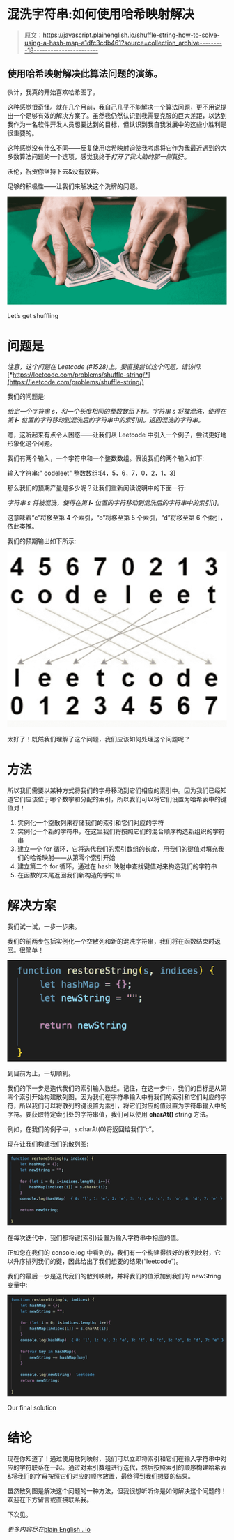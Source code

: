# 混洗字符串:如何使用哈希映射解决

> 原文：<https://javascript.plainenglish.io/shuffle-string-how-to-solve-using-a-hash-map-a1dfc3cdb461?source=collection_archive---------18----------------------->

## 使用哈希映射解决此算法问题的演练。

伙计，我真的开始喜欢哈希图了。

这种感觉很奇怪。就在几个月前，我自己几乎不能解决一个算法问题，更不用说提出一个足够有效的解决方案了。虽然我仍然认识到我需要克服的巨大差距，以达到我作为一名软件开发人员想要达到的目标，但认识到我自我发展中的这些小胜利是很重要的。

这种感觉没有什么不同——反复使用哈希映射迫使我考虑将它作为我最近遇到的大多数算法问题的一个选项，感觉我终于*打开了我大脑的那一侧*真好。

沃伦，祝贺你坚持下去&没有放弃。

足够的积极性——让我们来解决这个洗牌的问题。

![](img/1cfb6984e90c88e18f07914bdee06b0c.png)

Let’s get shuffling

# 问题是

*注意，这个问题在 Leetcode (#1528)上。要直接尝试这个问题，请访问:*[*https://leetcode.com/problems/shuffle-string/*](https://leetcode.com/problems/shuffle-string/)

我们的问题是:

*给定一个字符串 s，和一个长度相同的整数数组下标。字符串 s 将被混洗，使得在第* ***i-*** *位置的字符移动到混洗后的字符串中的索引[i]。返回混洗的字符串。*

嗯，这听起来有点令人困惑——让我们从 Leetcode 中引入一个例子，尝试更好地形象化这个问题。

我们有两个输入，一个字符串和一个整数数组。假设我们的两个输入如下:

输入字符串:" codeleet"
整数数组:[4，5，6，7，0，2，1，3]

那么我们的预期产量是多少呢？让我们重新阅读说明中的下面一行:

*字符串 s 将被混洗，使得在第* ***i-*** *位置的字符移动到混洗后的字符串中的索引[i]。*

这意味着“c”将移至第 4 个索引，“o”将移至第 5 个索引，“d”将移至第 6 个索引，依此类推。

我们的预期输出如下所示:

![](img/403832d95472eb626d2e810c93804453.png)

太好了！既然我们理解了这个问题，我们应该如何处理这个问题呢？

# 方法

所以我们需要以某种方式将我们的字母移动到它们相应的索引中。因为我们已经知道它们应该位于哪个数字和分配的索引，所以我们可以将它们设置为哈希表中的键值对！

1.  实例化一个空散列来存储我们的索引和它们对应的字符
2.  实例化一个新的字符串，在这里我们将按照它们的混合顺序构造新组织的字符串
3.  建立一个 for 循环，它将迭代我们的索引数组的长度，用我们的键值对填充我们的哈希映射——从第零个索引开始
4.  建立第二个 for 循环，通过在 hash 映射中查找键值对来构造我们的字符串
5.  在函数的末尾返回我们新构造的字符串

# 解决方案

我们试一试，一步一步来。

我们的前两步包括实例化一个空散列和新的混洗字符串，我们将在函数结束时返回。很简单！

![](img/3b9e2aacebdc4a2f742160e4e80a8c9e.png)

到目前为止，一切顺利。

我们的下一步是迭代我们的索引输入数组。记住，在这一步中，我们的目标是从第零个索引开始构建散列图。因为我们在字符串输入中有我们的索引和它们对应的字符，所以我们可以将散列的键设置为索引，将它们对应的值设置为字符串输入中的字符。要获取特定索引处的字符串值，我们可以使用 **charAt()** string 方法。

例如，在我们的例子中，s.charAt(0)将返回给我们“c”。

现在让我们构建我们的散列图:

![](img/b6c46e118efa77d91a53ddae6d9d5b3c.png)

在每次迭代中，我们都将键(索引)设置为输入字符串中相应的值。

正如您在我们的 console.log 中看到的，我们有一个构建得很好的散列映射，它以升序排列我们的键，因此给出了我们想要的结果(“leetcode”)。

我们的最后一步是迭代我们的散列映射，并将我们的值添加到我们的 newString 变量中:

![](img/fbe3a398866d7f05227b295d8ff0f4b7.png)

Our final solution

# 结论

现在你知道了！通过使用散列映射，我们可以立即将索引和它们在输入字符串中对应的字符联系在一起。通过对索引数组进行迭代，然后按照索引的顺序构建哈希表&将我们的字母按照它们对应的顺序放置，最终得到我们想要的结果。

虽然散列图是解决这个问题的一种方法，但我很想听听你是如何解决这个问题的！欢迎在下方留言或直接联系我。

下次见。

*更多内容尽在*[plain English . io](http://plainenglish.io/)